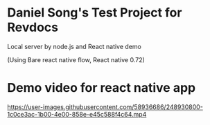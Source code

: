 # Daniel Song's Test Project for Revdocs

Local server by node.js and React native demo

(Using Bare react native flow, React native 0.72)


# Demo video for react native app

https://user-images.githubusercontent.com/58936686/248930800-1c0ce3ac-1b00-4e00-858e-e45c588f4c64.mp4
